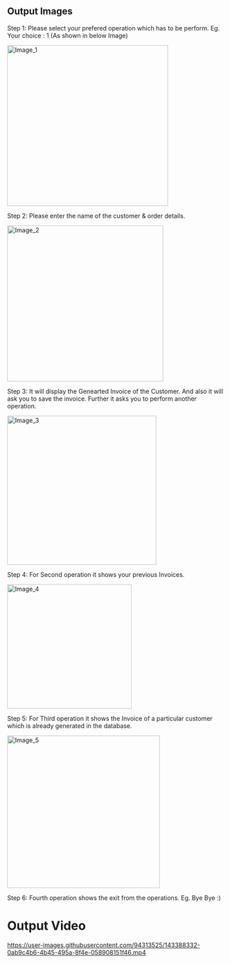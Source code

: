 ## Output Images
Step 1: Please select your prefered operation which has to be perform. Eg. Your choice : 1 (As shown in below Image)

<img width="371" alt="Image_1" src="https://user-images.githubusercontent.com/94313525/143381479-1b133749-376b-412d-86bc-3f9c4f166585.png">

Step 2: Please enter the name of the customer & order details.

<img width="360" alt="Image_2" src="https://user-images.githubusercontent.com/94313525/143382506-a59b8069-5c98-435c-8514-68a2cf8cddd2.png">

Step 3: It  will display the Genearted Invoice of the Customer. And also it will ask you to save the invoice. Further it asks you to perform another operation.

<img width="344" alt="Image_3" src="https://user-images.githubusercontent.com/94313525/143384075-07ae0c9b-a31a-4c75-abfb-6fa0a071dd2d.png">

Step 4: For Second operation it shows your previous Invoices.

<img width="287" alt="Image_4" src="https://user-images.githubusercontent.com/94313525/143384457-39fc0a20-8d62-4d6e-896d-d8eaef0e9829.png">

Step 5: For Third operation it shows the Invoice of a particular customer which is already generated in the database.

<img width="352" alt="Image_5" src="https://user-images.githubusercontent.com/94313525/143386267-2b60e126-c0e0-4319-99ee-3fe20eb63bb5.png">

Step 6: Fourth operation shows the exit from the operations. Eg. Bye Bye :)

# Output Video

https://user-images.githubusercontent.com/94313525/143388332-0ab9c4b6-4b45-495a-8f4e-058908151f46.mp4


